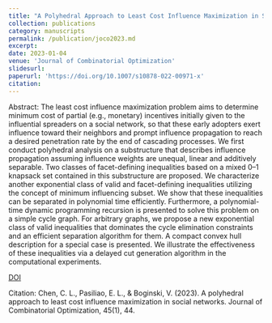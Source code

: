 ```yaml
---
title: "A Polyhedral Approach to Least Cost Influence Maximization in Social Networks"
collection: publications
category: manuscripts
permalink: /publication/joco2023.md
excerpt: 
date: 2023-01-04
venue: 'Journal of Combinatorial Optimization'
slidesurl: 
paperurl: 'https://doi.org/10.1007/s10878-022-00971-x'
citation: 
---
```


Abstract: The least cost influence maximization problem aims to determine minimum cost of partial (e.g., monetary) incentives initially given to the influential spreaders on a social network, so that these early adopters exert influence toward their neighbors and prompt influence propagation to reach a desired penetration rate by the end of cascading processes. We first conduct polyhedral analysis on a substructure that describes influence propagation assuming influence weights are unequal, linear and additively separable. Two classes of facet-defining inequalities based on a mixed 0–1 knapsack set contained in this substructure are proposed. We characterize another exponential class of valid and facet-defining inequalities utilizing the concept of minimum influencing subset. We show that these inequalities can be separated in polynomial time efficiently. Furthermore, a polynomial-time dynamic programming recursion is presented to solve this problem on a simple cycle graph. For arbitrary graphs, we propose a new exponential class of valid inequalities that dominates the cycle elimination constraints and an efficient separation algorithm for them. A compact convex hull description for a special case is presented. We illustrate the effectiveness of these inequalities via a delayed cut generation algorithm in the computational experiments.

[DOI](https://doi.org/10.1007/s10878-022-00971-x)

Citation: Chen, C. L., Pasiliao, E. L., & Boginski, V. (2023). A polyhedral approach to least cost influence maximization in social networks. Journal of Combinatorial Optimization, 45(1), 44.